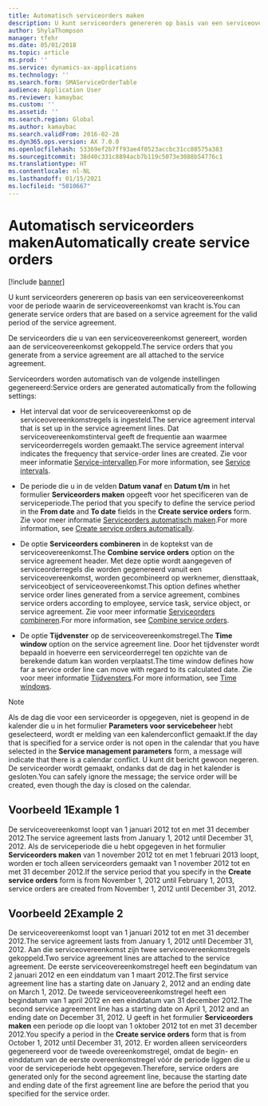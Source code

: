 ```yaml
---
title: Automatisch serviceorders maken
description: U kunt serviceorders genereren op basis van een serviceovereenkomst voor de periode waarin de serviceovereenkomst van kracht is.
author: ShylaThompson
manager: tfehr
ms.date: 05/01/2018
ms.topic: article
ms.prod: ''
ms.service: dynamics-ax-applications
ms.technology: ''
ms.search.form: SMAServiceOrderTable
audience: Application User
ms.reviewer: kamaybac
ms.custom: ''
ms.assetid: ''
ms.search.region: Global
ms.author: kamaybac
ms.search.validFrom: 2016-02-28
ms.dyn365.ops.version: AX 7.0.0
ms.openlocfilehash: 53369ef2b7ff93ae4f0523accbc31cc88575a383
ms.sourcegitcommit: 38d40c331c8894acb7b119c5073e3088b54776c1
ms.translationtype: HT
ms.contentlocale: nl-NL
ms.lasthandoff: 01/15/2021
ms.locfileid: "5010667"
---
```

# <a name="automatically-create-service-orders"></a><span data-ttu-id="5a7fa-103">Automatisch serviceorders maken</span><span class="sxs-lookup"><span data-stu-id="5a7fa-103">Automatically create service orders</span></span> 

[!include [banner](../includes/banner.md)]


<span data-ttu-id="5a7fa-104">U kunt serviceorders genereren op basis van een serviceovereenkomst voor de periode waarin de serviceovereenkomst van kracht is.</span><span class="sxs-lookup"><span data-stu-id="5a7fa-104">You can generate service orders that are based on a service agreement for the valid period of the service agreement.</span></span>

<span data-ttu-id="5a7fa-105">De serviceorders die u van een serviceovereenkomst genereert, worden aan de serviceovereenkomst gekoppeld.</span><span class="sxs-lookup"><span data-stu-id="5a7fa-105">The service orders that you generate from a service agreement are all attached to the service agreement.</span></span>

<span data-ttu-id="5a7fa-106">Serviceorders worden automatisch van de volgende instellingen gegenereerd:</span><span class="sxs-lookup"><span data-stu-id="5a7fa-106">Service orders are generated automatically from the following settings:</span></span>

  - <span data-ttu-id="5a7fa-107">Het interval dat voor de serviceovereenkomst op de serviceovereenkomstregels is ingesteld.</span><span class="sxs-lookup"><span data-stu-id="5a7fa-107">The service agreement interval that is set up in the service agreement lines.</span></span> <span data-ttu-id="5a7fa-108">Dat serviceovereenkomstinterval geeft de frequentie aan waarmee serviceorderregels worden gemaakt.</span><span class="sxs-lookup"><span data-stu-id="5a7fa-108">The service agreement interval indicates the frequency that service-order lines are created.</span></span> <span data-ttu-id="5a7fa-109">Zie voor meer informatie [Service-intervallen](service-intervals.md).</span><span class="sxs-lookup"><span data-stu-id="5a7fa-109">For more information, see [Service intervals](service-intervals.md).</span></span>

  - <span data-ttu-id="5a7fa-110">De periode die u in de velden **Datum vanaf** en **Datum t/m** in het formulier **Serviceorders maken** opgeeft voor het specificeren van de serviceperiode.</span><span class="sxs-lookup"><span data-stu-id="5a7fa-110">The period that you specify to define the service period in the **From date** and **To date** fields in the **Create service orders** form.</span></span> <span data-ttu-id="5a7fa-111">Zie voor meer informatie [Serviceorders automatisch maken](create-service-orders-automatically.md).</span><span class="sxs-lookup"><span data-stu-id="5a7fa-111">For more information, see [Create service orders automatically](create-service-orders-automatically.md).</span></span>

  - <span data-ttu-id="5a7fa-112">De optie **Serviceorders combineren** in de koptekst van de serviceovereenkomst.</span><span class="sxs-lookup"><span data-stu-id="5a7fa-112">The **Combine service orders** option on the service agreement header.</span></span> <span data-ttu-id="5a7fa-113">Met deze optie wordt aangegeven of serviceorderregels die worden gegenereerd vanuit een serviceovereenkomst, worden gecombineerd op werknemer, diensttaak, serviceobject of serviceovereenkomst.</span><span class="sxs-lookup"><span data-stu-id="5a7fa-113">This option defines whether service order lines generated from a service agreement, combines service orders according to employee, service task, service object, or service agreement.</span></span> <span data-ttu-id="5a7fa-114">Zie voor meer informatie [Serviceorders combineren](combine-service-orders.md).</span><span class="sxs-lookup"><span data-stu-id="5a7fa-114">For more information, see [Combine service orders](combine-service-orders.md).</span></span>

  - <span data-ttu-id="5a7fa-115">De optie **Tijdvenster** op de serviceovereenkomstregel.</span><span class="sxs-lookup"><span data-stu-id="5a7fa-115">The **Time window** option on the service agreement line.</span></span> <span data-ttu-id="5a7fa-116">Door het tijdvenster wordt bepaald in hoeverre een serviceorderregel ten opzichte van de berekende datum kan worden verplaatst.</span><span class="sxs-lookup"><span data-stu-id="5a7fa-116">The time window defines how far a service order line can move with regard to its calculated date.</span></span> <span data-ttu-id="5a7fa-117">Zie voor meer informatie [Tijdvensters](time-windows.md).</span><span class="sxs-lookup"><span data-stu-id="5a7fa-117">For more information, see [Time windows](time-windows.md).</span></span>


> [!NOTE]
> <P><span data-ttu-id="5a7fa-118">Als de dag die voor een serviceorder is opgegeven, niet is geopend in de kalender die u in het formulier <STRONG>Parameters voor servicebeheer</STRONG> hebt geselecteerd, wordt er melding van een kalenderconflict gemaakt.</span><span class="sxs-lookup"><span data-stu-id="5a7fa-118">If the day that is specified for a service order is not open in the calendar that you have selected in the <STRONG>Service management parameters</STRONG> form, a message will indicate that there is a calendar conflict.</span></span> <span data-ttu-id="5a7fa-119">U kunt dit bericht gewoon negeren. De serviceorder wordt gemaakt, ondanks dat de dag in het kalender is gesloten.</span><span class="sxs-lookup"><span data-stu-id="5a7fa-119">You can safely ignore the message; the service order will be created, even though the day is closed on the calendar.</span></span></P>

## <a name="example-1"></a><span data-ttu-id="5a7fa-120">Voorbeeld 1</span><span class="sxs-lookup"><span data-stu-id="5a7fa-120">Example 1</span></span>

<span data-ttu-id="5a7fa-121">De serviceovereenkomst loopt van 1 januari 2012 tot en met 31 december 2012.</span><span class="sxs-lookup"><span data-stu-id="5a7fa-121">The service agreement lasts from January 1, 2012 until December 31, 2012.</span></span> <span data-ttu-id="5a7fa-122">Als de serviceperiode die u hebt opgegeven in het formulier **Serviceorders maken** van 1 november 2012 tot en met 1 februari 2013 loopt, worden er toch alleen serviceorders gemaakt van 1 november 2012 tot en met 31 december 2012.</span><span class="sxs-lookup"><span data-stu-id="5a7fa-122">If the service period that you specify in the **Create service orders** form is from November 1, 2012 until February 1, 2013, service orders are created from November 1, 2012 until December 31, 2012.</span></span>

## <a name="example-2"></a><span data-ttu-id="5a7fa-123">Voorbeeld 2</span><span class="sxs-lookup"><span data-stu-id="5a7fa-123">Example 2</span></span>

<span data-ttu-id="5a7fa-124">De serviceovereenkomst loopt van 1 januari 2012 tot en met 31 december 2012.</span><span class="sxs-lookup"><span data-stu-id="5a7fa-124">The service agreement lasts from January 1, 2012 until December 31, 2012.</span></span> <span data-ttu-id="5a7fa-125">Aan die serviceovereenkomst zijn twee serviceovereenkomstregels gekoppeld.</span><span class="sxs-lookup"><span data-stu-id="5a7fa-125">Two service agreement lines are attached to the service agreement.</span></span> <span data-ttu-id="5a7fa-126">De eerste serviceovereenkomstregel heeft een begindatum van 2 januari 2012 en een einddatum van 1 maart 2012.</span><span class="sxs-lookup"><span data-stu-id="5a7fa-126">The first service agreement line has a starting date on January 2, 2012 and an ending date on March 1, 2012.</span></span> <span data-ttu-id="5a7fa-127">De tweede serviceovereenkomstregel heeft een begindatum van 1 april 2012 en een einddatum van 31 december 2012.</span><span class="sxs-lookup"><span data-stu-id="5a7fa-127">The second service agreement line has a starting date on April 1, 2012 and an ending date on December 31, 2012.</span></span> <span data-ttu-id="5a7fa-128">U geeft in het formulier **Serviceorders maken** een periode op die loopt van 1 oktober 2012 tot en met 31 december 2012.</span><span class="sxs-lookup"><span data-stu-id="5a7fa-128">You specify a period in the **Create service orders** form that is from October 1, 2012 until December 31, 2012.</span></span> <span data-ttu-id="5a7fa-129">Er worden alleen serviceorders gegenereerd voor de tweede overeenkomstregel, omdat de begin- en einddatum van de eerste overeenkomstregel vóór de periode liggen die u voor de serviceperiode hebt opgegeven.</span><span class="sxs-lookup"><span data-stu-id="5a7fa-129">Therefore, service orders are generated only for the second agreement line, because the starting date and ending date of the first agreement line are before the period that you specified for the service order.</span></span>

  


